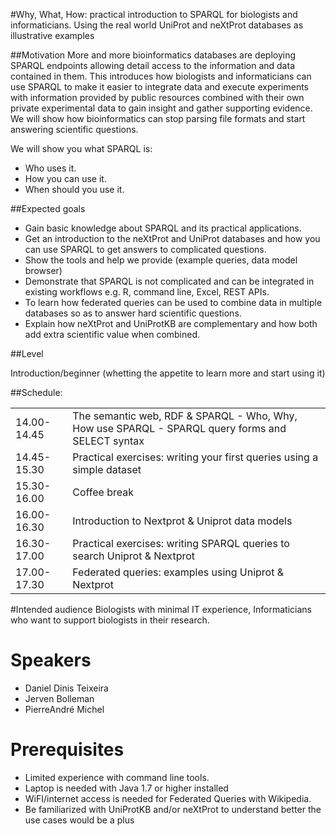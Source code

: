 #Why, What, How: practical introduction to SPARQL for biologists and informaticians. Using the real world UniProt and neXtProt databases as illustrative examples

##Motivation
More and more bioinformatics databases are deploying SPARQL endpoints allowing detail access to the information and data contained in them. This introduces how biologists and informaticians can use SPARQL to make it easier to integrate data and execute experiments with information provided by public resources combined with their own private experimental data to gain insight and gather supporting evidence. We will show how bioinformatics can stop parsing file formats and start answering scientific questions.

We will show you what SPARQL is:
* Who uses it.
* How you can use it.
* When should you use it.
 
##Expected goals
* Gain basic knowledge about SPARQL and its practical applications.
* Get an introduction to the neXtProt and UniProt databases and how you can use SPARQL to get answers to complicated questions.
* Show the tools and help we provide (example queries, data model browser)
* Demonstrate that SPARQL is not complicated and can be integrated in existing workflows e.g. R, command line, Excel, REST APIs.
* To learn how federated queries can be used to combine data in multiple databases so as to answer hard scientific questions.
* Explain how neXtProt and UniProtKB are complementary and how both add extra scientific value when combined.

##Level

Introduction/beginner (whetting the appetite to learn more and start using it)

##Schedule:

|               |               |
| ------------- | ------------- |
| 14.00-14.45   |  The semantic web, RDF & SPARQL - Who, Why, How use SPARQL - SPARQL query forms and SELECT syntax |
| 14.45-15.30   | Practical exercises: writing your first queries using a simple dataset |
| 15.30-16.00   | Coffee break  |
| 16.00-16.30   | Introduction to Nextprot & Uniprot data models  |
| 16.30-17.00   | Practical exercises: writing SPARQL queries to search Uniprot & Nextprot |
| 17.00-17.30   | Federated queries: examples using Uniprot & Nextprot |

#Intended audience
Biologists with minimal IT experience, Informaticians who want to support biologists in their research.

# Speakers
* Daniel Dinis Teixeira
* Jerven Bolleman
* Pierre­André Michel 

# Prerequisites

* Limited experience with command line tools.
* Laptop is needed with Java 1.7 or higher installed
* WiFI/internet access is needed for Federated Queries with Wikipedia.
* Be familiarized with UniProtKB and/or neXtProt to understand better the use cases would be a plus
